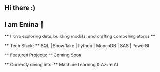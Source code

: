 ## Hi there :) 
## I am Emina 👋

** I love exploring data, building models, and crafting compelling stores **

** Tech Stack: **
SQL | Snowflake | Python | MongoDB | SAS | PowerBI

** Featured Projects: **
Coming Soon

** Currently diving into: **
Machine Learning & Azure AI
